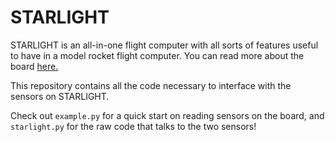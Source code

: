 # STARLIGHT
STARLIGHT is an all-in-one flight computer with all sorts of features useful to have in a model rocket flight computer.
You can read more about the board [here.](https://shop.circuitwizardry.com/products/starlight)

This repository contains all the code necessary to interface with the sensors on STARLIGHT.

Check out `example.py` for a quick start on reading sensors on the board, and `starlight.py` for the raw code that talks to the two sensors!
